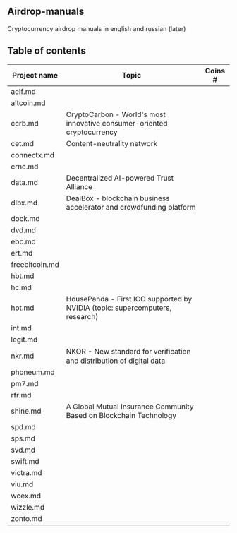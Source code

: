 ## Airdrop-manuals
Cryptocurrency airdrop manuals in english and russian (later)

## Table of contents
Project name | Topic | Coins #
| - | - | - |
aelf.md | | 
altcoin.md | | 
ccrb.md | CryptoCarbon - World's most innovative consumer-oriented cryptocurrency | 
cet.md | Content-neutrality network | 
connectx.md | | 
crnc.md | | 
data.md | Decentralized AI-powered Trust Alliance | 
dlbx.md | DealBox - blockchain business accelerator and crowdfunding platform | 
dock.md | | 
dvd.md | | 
ebc.md | | 
ert.md | | 
freebitcoin.md | | 
hbt.md | | 
hc.md | | 
hpt.md | HousePanda - First ICO supported by NVIDIA (topic: supercomputers, research) | 
int.md | | 
legit.md | | 
nkr.md | NKOR - New standard for veriﬁcation and distribution of digital data | 
phoneum.md | | 
pm7.md | | 
rfr.md | | 
shine.md | A Global Mutual Insurance Community Based on Blockchain Technology | 
spd.md | | 
sps.md | | 
svd.md | | 
swift.md | | 
victra.md | | 
viu.md | | 
wcex.md | | 
wizzle.md | | 
zonto.md | | 

